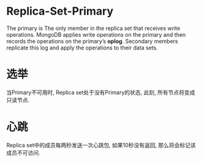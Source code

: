 # Replica-Set-Primary

The primary is The only member in the replica set that receives write operations. MongoDB applies write operations on the primary and then records the operations on the primary’s **oplog**. Secondary members replicate this log and apply the operations to their data sets.


# 选举

当Primary不可用时, Replica set处于没有Primary的状态, 此刻, 所有节点将变成只读节点.


# 心跳

Replica set中的成员每两秒发送一次心跳包, 如果10秒没有返回, 那么将会标记该成员不可访问.
